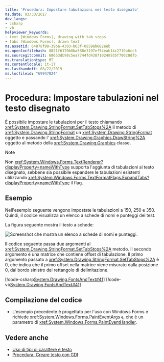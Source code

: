 ```yaml
---
title: 'Procedura: Impostare tabulazioni nel testo disegnato'
ms.date: 03/30/2017
dev_langs:
- csharp
- vb
helpviewer_keywords:
- text [Windows Forms], drawing with tab stops
- tabs [Windows Forms], drawn text
ms.assetid: 64878f98-39ba-4303-b63f-0859ab682eeb
ms.openlocfilehash: 8821f6170b8ba588e3197ef54eab14c2719a6cc3
ms.sourcegitcommit: 68653db98c5ea7744fd438710248935f70020dfb
ms.translationtype: MT
ms.contentlocale: it-IT
ms.lasthandoff: 08/22/2019
ms.locfileid: "69947824"
---
```

# <a name="how-to-set-tab-stops-in-drawn-text"></a>Procedura: Impostare tabulazioni nel testo disegnato
È possibile impostare le tabulazioni per il testo chiamando <xref:System.Drawing.StringFormat.SetTabStops%2A> il metodo di <xref:System.Drawing.StringFormat> un <xref:System.Drawing.StringFormat> oggetto e passando l' <xref:System.Drawing.Graphics.DrawString%2A> oggetto al metodo della <xref:System.Drawing.Graphics> classe.  
  
> [!NOTE]
> Non <xref:System.Windows.Forms.TextRenderer?displayProperty=nameWithType> supporta l'aggiunta di tabulazioni al testo disegnato, sebbene sia possibile espandere le tabulazioni esistenti utilizzando <xref:System.Windows.Forms.TextFormatFlags.ExpandTabs?displayProperty=nameWithType> il flag.  
  
## <a name="example"></a>Esempio  
 Nell'esempio seguente vengono impostate le tabulazioni a 150, 250 e 350. Quindi, il codice visualizza un elenco a schede di nomi e punteggi dei test.  
  
 La figura seguente mostra il testo a schede:  
  
 ![Screenshot che mostra un elenco a schede di nomi e punteggi.](./media/how-to-set-tab-stops-in-drawn-text/tab-list-names-test-scores.png)  
  
 Il codice seguente passa due argomenti al <xref:System.Drawing.StringFormat.SetTabStops%2A> metodo. Il secondo argomento è una matrice che contiene offset di tabulazione. Il primo argomento passato a <xref:System.Drawing.StringFormat.SetTabStops%2A> è 0, che indica che il primo offset nella matrice viene misurato dalla posizione 0, dal bordo sinistro del rettangolo di delimitazione.  
  
 [!code-csharp[System.Drawing.FontsAndText#41](~/samples/snippets/csharp/VS_Snippets_Winforms/System.Drawing.FontsAndText/CS/Class1.cs#41)]
 [!code-vb[System.Drawing.FontsAndText#41](~/samples/snippets/visualbasic/VS_Snippets_Winforms/System.Drawing.FontsAndText/VB/Class1.vb#41)]  
  
## <a name="compiling-the-code"></a>Compilazione del codice  
  
- L'esempio precedente è progettato per l'uso con Windows Forms e richiede <xref:System.Windows.Forms.PaintEventArgs> `e`, che è un parametro di <xref:System.Windows.Forms.PaintEventHandler>.  
  
## <a name="see-also"></a>Vedere anche

- [Uso di tipi di carattere e testo](using-fonts-and-text.md)
- [Procedura: Creare testo con GDI](how-to-draw-text-with-gdi.md)
